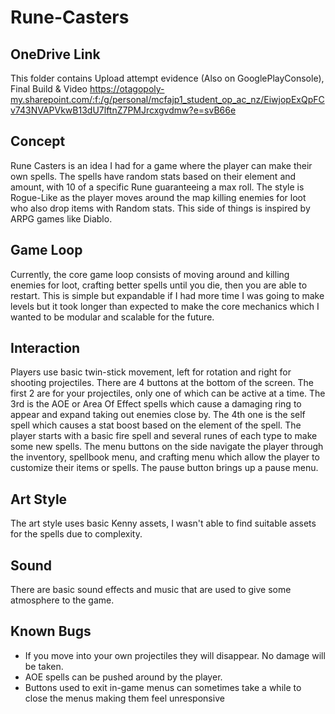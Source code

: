 # Rune-Casters

## OneDrive Link
This folder contains Upload attempt evidence (Also on GooglePlayConsole), Final Build & Video
https://otagopoly-my.sharepoint.com/:f:/g/personal/mcfajp1_student_op_ac_nz/EiwjopExQpFCv743NVAPVkwB13dU7lftnZ7PMJrcxgvdmw?e=svB66e

## Concept
Rune Casters is an idea I had for a game where the player can make their own spells. The spells have random stats based on their element and amount, with 10 of a specific Rune guaranteeing a max roll. The style is Rogue-Like as the player moves around the map killing enemies for loot who also drop items with Random stats. This side of things is inspired by ARPG games like Diablo.

## Game Loop
Currently, the core game loop consists of moving around and killing enemies for loot, crafting better spells until you die, then you are able to restart. This is simple but expandable if I had more time I was going to make levels but it took longer than expected to make the core mechanics which I wanted to be modular and scalable for the future.

## Interaction
Players use basic twin-stick movement, left for rotation and right for shooting projectiles. There are 4 buttons at the bottom of the screen. The first 2 are for your projectiles, only one of which can be active at a time. The 3rd is the AOE or Area Of Effect spells which cause a damaging ring to appear and expand taking out enemies close by. The 4th one is the self spell which causes a stat boost based on the element of the spell. The player starts with a basic fire spell and several runes of each type to make some new spells. The menu buttons on the side navigate the player through the inventory, spellbook menu, and crafting menu which allow the player to customize their items or spells. The pause button brings up a pause menu.

## Art Style
The art style uses basic Kenny assets, I wasn't able to find suitable assets for the spells due to complexity.

## Sound
There are basic sound effects and music that are used to give some atmosphere to the game.

## Known Bugs
- If you move into your own projectiles they will disappear. No damage will be taken.
- AOE spells can be pushed around by the player.
- Buttons used to exit in-game menus can sometimes take a while to close the menus making them feel unresponsive
